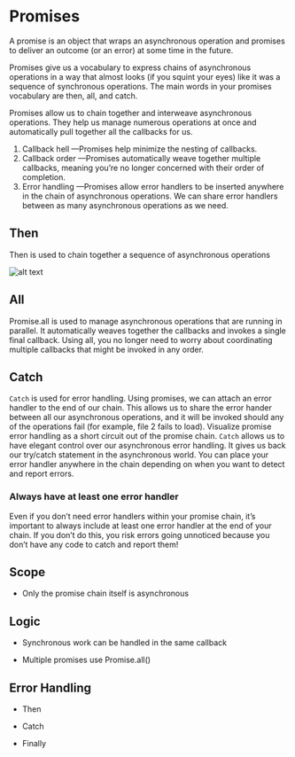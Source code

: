 # Promises

A promise is an object that wraps an asynchronous operation and promises to deliver an outcome (or an error) at some time in the future.

Promises give us a vocabulary to express chains of asynchronous operations in a way that almost looks (if you squint your eyes) like it was a sequence of synchronous operations. The main words in your promises vocabulary are then, all, and catch.

Promises allow us to chain together and interweave asynchronous operations. They help us manage numerous operations at once and automatically pull together all the callbacks for us.

1. Callback hell —Promises help minimize the nesting of callbacks.
2. Callback order —Promises automatically weave together multiple callbacks, meaning
you’re no longer concerned with their order of completion.
3. Error handling —Promises allow error handlers to be inserted anywhere in the
chain of asynchronous operations. We can share error handlers between as many
asynchronous operations as we need.

## Then

Then is used to chain together a sequence of asynchronous operations

![alt text](https://i.imgur.com/AQCuiAh.png "Executing sequential asynchronous operations with then")

## All

Promise.all is used to manage asynchronous operations that are running in parallel.
It automatically weaves together the callbacks and invokes a single final callback. Using all, you no longer need to worry about coordinating multiple callbacks that might be invoked in any order.
## Catch

`Catch` is used for error handling. Using promises, we can attach an error handler to the end of our chain. This allows us to share the error hander between all our asynchronous operations, and it will be invoked should any of the operations fail (for example, file 2 fails to load). Visualize promise error handling as a short circuit out of the promise chain. `Catch` allows us to have elegant control over our asynchronous error handling. It gives us back our try/catch statement in the asynchronous world. You can place your error handler anywhere in the chain depending on when you want to detect and report errors.

### Always have at least one error handler

Even if you don’t need error handlers within your promise chain, it’s important to always
include at least one error handler at the end of your chain. If you don’t do this, you risk errors going unnoticed because you don’t have any code to catch and report them!

## Scope

- Only the promise chain itself is asynchronous

## Logic

- Synchronous work can be handled in the same callback

- Multiple promises use Promise.all()

## Error Handling

- Then

- Catch

- Finally